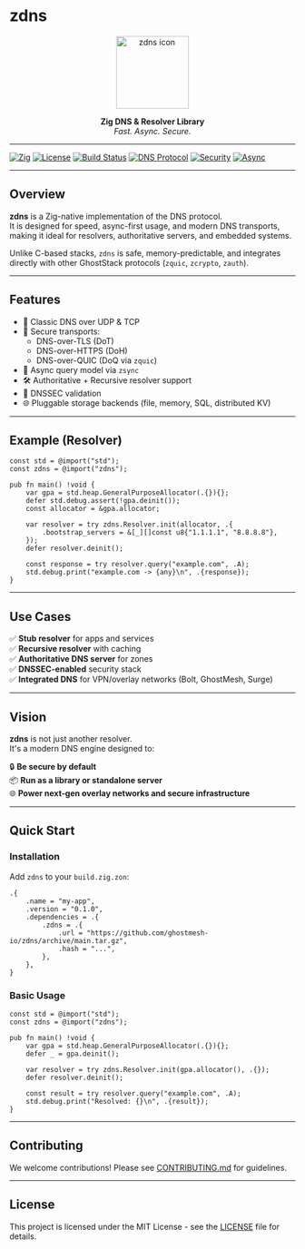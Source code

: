 # zdns

<div align="center">
  <img src="assets/icons/zdns.png" alt="zdns icon" width="128" height="128">

**Zig DNS & Resolver Library**  
*Fast. Async. Secure.*

</div>

---

[![Zig](https://img.shields.io/badge/Zig-v0.16-yellow?logo=zig&logoColor=white)](https://ziglang.org/)
[![License](https://img.shields.io/badge/License-MIT-blue.svg)](LICENSE)
[![Build Status](https://img.shields.io/github/actions/workflow/status/ghostmesh-io/zdns/ci.yml?branch=main&logo=github)](https://github.com/ghostmesh-io/zdns/actions)
[![DNS Protocol](https://img.shields.io/badge/Protocol-DNS-blue?logo=cloudflare&logoColor=white)](https://tools.ietf.org/html/rfc1035)
[![Security](https://img.shields.io/badge/Secure-DoH%20%7C%20DoT%20%7C%20DoQ-green?logo=shield)](https://datatracker.ietf.org/doc/html/rfc8484)
[![Async](https://img.shields.io/badge/Async-First-purple?logo=zig&logoColor=white)](https://ziglang.org/)  

---

## Overview

**zdns** is a Zig-native implementation of the DNS protocol.  
It is designed for speed, async-first usage, and modern DNS transports, making it ideal for resolvers, authoritative servers, and embedded systems.

Unlike C-based stacks, `zdns` is safe, memory-predictable, and integrates directly with other GhostStack protocols (`zquic`, `zcrypto`, `zauth`).

---

## Features

- 📡 Classic DNS over UDP & TCP  
- 🔐 Secure transports:
  - DNS-over-TLS (DoT)  
  - DNS-over-HTTPS (DoH)  
  - DNS-over-QUIC (DoQ via `zquic`)  
- 🔄 Async query model via `zsync`  
- 🛠 Authoritative + Recursive resolver support  
- 🧩 DNSSEC validation  
- 🌐 Pluggable storage backends (file, memory, SQL, distributed KV)  

---

## Example (Resolver)

```zig
const std = @import("std");
const zdns = @import("zdns");

pub fn main() !void {
    var gpa = std.heap.GeneralPurposeAllocator(.{}){};
    defer std.debug.assert(!gpa.deinit());
    const allocator = &gpa.allocator;

    var resolver = try zdns.Resolver.init(allocator, .{
        .bootstrap_servers = &[_][]const u8{"1.1.1.1", "8.8.8.8"},
    });
    defer resolver.deinit();

    const response = try resolver.query("example.com", .A);
    std.debug.print("example.com -> {any}\n", .{response});
}
```

---

## Use Cases

✅ **Stub resolver** for apps and services  
✅ **Recursive resolver** with caching  
✅ **Authoritative DNS server** for zones  
✅ **DNSSEC-enabled** security stack  
✅ **Integrated DNS** for VPN/overlay networks (Bolt, GhostMesh, Surge)  

---

## Vision

**zdns** is not just another resolver.  
It's a modern DNS engine designed to:

🔒 **Be secure by default**  
📦 **Run as a library or standalone server**  
🌐 **Power next-gen overlay networks and secure infrastructure**  

---

## Quick Start

### Installation

Add `zdns` to your `build.zig.zon`:

```zig
.{
    .name = "my-app",
    .version = "0.1.0",
    .dependencies = .{
        .zdns = .{
            .url = "https://github.com/ghostmesh-io/zdns/archive/main.tar.gz",
            .hash = "...",
        },
    },
}
```

### Basic Usage

```zig
const std = @import("std");
const zdns = @import("zdns");

pub fn main() !void {
    var gpa = std.heap.GeneralPurposeAllocator(.{}){};
    defer _ = gpa.deinit();
    
    var resolver = try zdns.Resolver.init(gpa.allocator(), .{});
    defer resolver.deinit();
    
    const result = try resolver.query("example.com", .A);
    std.debug.print("Resolved: {}\n", .{result});
}
```

---

## Contributing

We welcome contributions! Please see [CONTRIBUTING.md](CONTRIBUTING.md) for guidelines.

---

## License

This project is licensed under the MIT License - see the [LICENSE](LICENSE) file for details.
